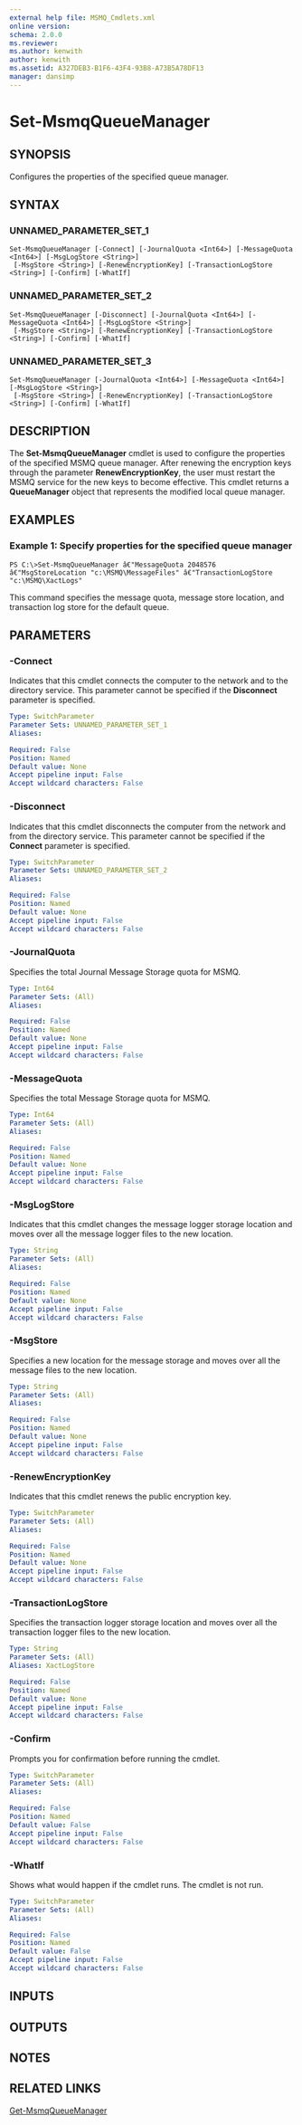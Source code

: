 ```yaml
---
external help file: MSMQ_Cmdlets.xml
online version: 
schema: 2.0.0
ms.reviewer:
ms.author: kenwith
author: kenwith
ms.assetid: A327DEB3-B1F6-43F4-93B8-A73B5A78DF13
manager: dansimp
---
```


# Set-MsmqQueueManager

## SYNOPSIS
Configures the properties of the specified queue manager.

## SYNTAX

### UNNAMED_PARAMETER_SET_1
```
Set-MsmqQueueManager [-Connect] [-JournalQuota <Int64>] [-MessageQuota <Int64>] [-MsgLogStore <String>]
 [-MsgStore <String>] [-RenewEncryptionKey] [-TransactionLogStore <String>] [-Confirm] [-WhatIf]
```

### UNNAMED_PARAMETER_SET_2
```
Set-MsmqQueueManager [-Disconnect] [-JournalQuota <Int64>] [-MessageQuota <Int64>] [-MsgLogStore <String>]
 [-MsgStore <String>] [-RenewEncryptionKey] [-TransactionLogStore <String>] [-Confirm] [-WhatIf]
```

### UNNAMED_PARAMETER_SET_3
```
Set-MsmqQueueManager [-JournalQuota <Int64>] [-MessageQuota <Int64>] [-MsgLogStore <String>]
 [-MsgStore <String>] [-RenewEncryptionKey] [-TransactionLogStore <String>] [-Confirm] [-WhatIf]
```

## DESCRIPTION
The **Set-MsmqQueueManager** cmdlet is used to configure the properties of the specified MSMQ queue manager.
After renewing the encryption keys through the parameter **RenewEncryptionKey**, the user must restart the MSMQ service for the new keys to become effective.
This cmdlet returns a **QueueManager** object that represents the modified local queue manager.

## EXAMPLES

### Example 1: Specify properties for the specified queue manager
```
PS C:\>Set-MsmqQueueManager â€"MessageQuota 2048576 â€"MsgStoreLocation "c:\MSMQ\MessageFiles" â€"TransactionLogStore "c:\MSMQ\XactLogs"
```

This command specifies the message quota, message store location, and transaction log store for the default queue.

## PARAMETERS

### -Connect
Indicates that this cmdlet connects the computer to the network and to the directory service.
This parameter cannot be specified if the **Disconnect** parameter is specified.

```yaml
Type: SwitchParameter
Parameter Sets: UNNAMED_PARAMETER_SET_1
Aliases: 

Required: False
Position: Named
Default value: None
Accept pipeline input: False
Accept wildcard characters: False
```

### -Disconnect
Indicates that this cmdlet disconnects the computer from the network and from the directory service.
This parameter cannot be specified if the **Connect** parameter is specified.

```yaml
Type: SwitchParameter
Parameter Sets: UNNAMED_PARAMETER_SET_2
Aliases: 

Required: False
Position: Named
Default value: None
Accept pipeline input: False
Accept wildcard characters: False
```

### -JournalQuota
Specifies the total Journal Message Storage quota for MSMQ.

```yaml
Type: Int64
Parameter Sets: (All)
Aliases: 

Required: False
Position: Named
Default value: None
Accept pipeline input: False
Accept wildcard characters: False
```

### -MessageQuota
Specifies the total Message Storage quota for MSMQ.

```yaml
Type: Int64
Parameter Sets: (All)
Aliases: 

Required: False
Position: Named
Default value: None
Accept pipeline input: False
Accept wildcard characters: False
```

### -MsgLogStore
Indicates that this cmdlet changes the message logger storage location and moves over all the message logger files to the new location.

```yaml
Type: String
Parameter Sets: (All)
Aliases: 

Required: False
Position: Named
Default value: None
Accept pipeline input: False
Accept wildcard characters: False
```

### -MsgStore
Specifies a new location for the message storage and moves over all the message files to the new location.

```yaml
Type: String
Parameter Sets: (All)
Aliases: 

Required: False
Position: Named
Default value: None
Accept pipeline input: False
Accept wildcard characters: False
```

### -RenewEncryptionKey
Indicates that this cmdlet renews the public encryption key.

```yaml
Type: SwitchParameter
Parameter Sets: (All)
Aliases: 

Required: False
Position: Named
Default value: None
Accept pipeline input: False
Accept wildcard characters: False
```

### -TransactionLogStore
Specifies the transaction logger storage location and moves over all the transaction logger files to the new location.

```yaml
Type: String
Parameter Sets: (All)
Aliases: XactLogStore

Required: False
Position: Named
Default value: None
Accept pipeline input: False
Accept wildcard characters: False
```

### -Confirm
Prompts you for confirmation before running the cmdlet.

```yaml
Type: SwitchParameter
Parameter Sets: (All)
Aliases: 

Required: False
Position: Named
Default value: False
Accept pipeline input: False
Accept wildcard characters: False
```

### -WhatIf
Shows what would happen if the cmdlet runs.
The cmdlet is not run.

```yaml
Type: SwitchParameter
Parameter Sets: (All)
Aliases: 

Required: False
Position: Named
Default value: False
Accept pipeline input: False
Accept wildcard characters: False
```

## INPUTS

## OUTPUTS

## NOTES

## RELATED LINKS

[Get-MsmqQueueManager](./Get-MsmqQueueManager.md)

